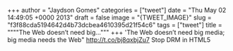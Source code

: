 
+++
author = "Jaydson Gomes"
categories = ["tweet"]
date = "Thu May 02 14:49:05 +0000 2013"
draft = false
image = "{TWEET_IMAGE}"
slug = "f3f88cda5194642d4b73dcbea4610395d21f54c6"
tags = ["tweet"]
title = """"The Web doesn’t need big..."""
+++
'The Web doesn’t need big media; big media needs the Web" http://t.co/bj8qxbjZu7 Stop DRM in HTML5
